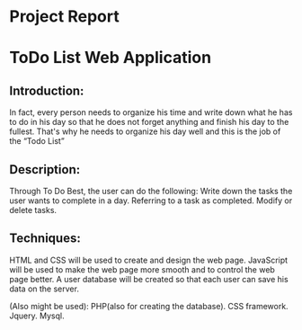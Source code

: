 # Project Report
# ToDo List Web Application

## Introduction:
In fact, every person needs to organize his time and write down what he has to do in his day so that he does not forget anything and finish his day to the fullest.
That's why he needs to organize his day well and this is the job of the “Todo List” 

## Description:
Through To Do Best, the user can do the following:
Write down the tasks the user wants to complete in a day.
Referring to a task as completed.
Modify or delete tasks.

## Techniques:
HTML and CSS will be used to create and design the web page.
JavaScript will be used to make the web page more smooth and to control the web page better.
A user database will be created so that each user can save his data on the server.

(Also might be used):
PHP(also for creating the database).
CSS framework.
Jquery.
Mysql.
	
	

